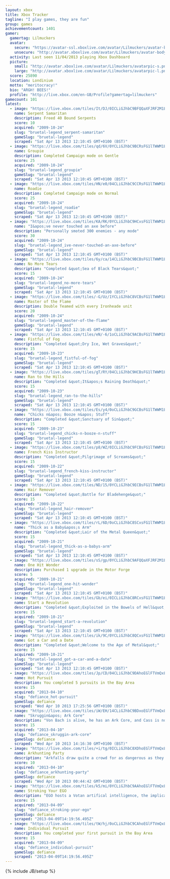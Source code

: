 ```yaml
---
layout: xbox
title: Xbox Tracker
tagline: "I play games, they are fun"
group: games
achievementcount: 1401
gamer: 
  gamertag: Lilmuckers
  avatar: 
    secure: "https://avatar-ssl.xboxlive.com/avatar/Lilmuckers/avatar-body.png"
    unsecure: "http://avatar.xboxlive.com/avatar/Lilmuckers/avatar-body.png"
  activity: Last seen 11/04/2013 playing Xbox Dashboard
  picture: 
    small: "http://avatar.xboxlive.com/avatar/Lilmuckers/avatarpic-s.png"
    large: "http://avatar.xboxlive.com/avatar/Lilmuckers/avatarpic-l.png"
  score: 25890
  location: Londinium
  motto: "meritocracy!"
  bio: "ARGH! BEES!"
  profile: "http://live.xbox.com/en-GB/Profile?gamertag=lilmuckers"
gamecount: 101
latest: 
  - image: "https://live.xbox.com/tiles/It/DJ/0ICLiGJhbC9BFQQaXFJRF2M1L2FjaC8wLzUAAAAA5+fn-+bQOQ==.jpg"
    name: Serpent Samaritan
    description: Freed 40 Bound Serpents
    score: 10
    acquired: "2009-10-24"
    slug: "bruetal-legend_serpent-samaritan"
    gameSlug: "bruetal-legend"
    scraped: "Sat Apr 13 2013 12:10:45 GMT+0100 (BST)"
  - image: "https://live.xbox.com/tiles/qd/6V/0YCLiGJhbC9BCRsFG1lTWWM1L2FjaC8wLzM1AAAAAOfn5-663rU=.jpg"
    name: Groupie
    description: Completed Campaign mode on Gentle
    score: 25
    acquired: "2009-10-24"
    slug: "bruetal-legend_groupie"
    gameSlug: "bruetal-legend"
    scraped: "Sat Apr 13 2013 12:10:45 GMT+0100 (BST)"
  - image: "https://live.xbox.com/tiles/HN/e0/04CLiGJhbC9CCRsFG1lTWWM1L2FjaC8wLzM2AAAAAOfn5-yb1wA=.jpg"
    name: Roadie
    description: Completed Campaign mode on Normal
    score: 25
    acquired: "2009-10-24"
    slug: "bruetal-legend_roadie"
    gameSlug: "bruetal-legend"
    scraped: "Sat Apr 13 2013 12:10:45 GMT+0100 (BST)"
  - image: "https://live.xbox.com/tiles/KA/RK/0YCLiGJhbC9HCxsFG1lTWWM1L2FjaC8wLzEzAAAAAOfn5-5lBDQ=.jpg"
    name: "I&apos;ve never touched an axe before"
    description: "Personally smoted 300 enemies - any mode"
    score: 30
    acquired: "2009-10-24"
    slug: "bruetal-legend_ive-never-touched-an-axe-before"
    gameSlug: "bruetal-legend"
    scraped: "Sat Apr 13 2013 12:10:45 GMT+0100 (BST)"
  - image: "https://live.xbox.com/tiles/6y/ca/14CLiGJhbC9BCBsFG1lTWWM1L2FjaC8wLzI1AAAAAOfn5-g1J-c=.jpg"
    name: No More Tears
    description: "Completed &quot;Sea of Black Tears&quot;"
    score: 15
    acquired: "2009-10-24"
    slug: "bruetal-legend_no-more-tears"
    gameSlug: "bruetal-legend"
    scraped: "Sat Apr 13 2013 12:10:45 GMT+0100 (BST)"
  - image: "https://live.xbox.com/tiles/-G/Uz/1YCLiGJhbC8VCBsFG1lTWWM1L2FjaC8wLzJhAAAAAOfn5-ocZeA=.jpg"
    name: Master of the Flame
    description: Double Teamed with every Ironheade unit
    score: 20
    acquired: "2009-10-24"
    slug: "bruetal-legend_master-of-the-flame"
    gameSlug: "bruetal-legend"
    scraped: "Sat Apr 13 2013 12:10:45 GMT+0100 (BST)"
  - image: "https://live.xbox.com/tiles/eN/-6/1oCLiGJhbC9ACBsFG1lTWWM1L2FjaC8wLzI0AAAAAOfn5-nV32Q=.jpg"
    name: Fistful of Fog
    description: "Completed &quot;Dry Ice, Wet Graves&quot;"
    score: 15
    acquired: "2009-10-23"
    slug: "bruetal-legend_fistful-of-fog"
    gameSlug: "bruetal-legend"
    scraped: "Sat Apr 13 2013 12:10:45 GMT+0100 (BST)"
  - image: "https://live.xbox.com/tiles/gT/RY/04CLiGJhbC9HCBsFG1lTWWM1L2FjaC8wLzIzAAAAAOfn5-x3NJ0=.jpg"
    name: Ran to the Hills
    description: "Completed &quot;It&apos;s Raining Death&quot;"
    score: 15
    acquired: "2009-10-23"
    slug: "bruetal-legend_ran-to-the-hills"
    gameSlug: "bruetal-legend"
    scraped: "Sat Apr 13 2013 12:10:45 GMT+0100 (BST)"
  - image: "https://live.xbox.com/tiles/Es/y4/0oCLiGJhbC9GCBsFG1lTWWM1L2FjaC8wLzIyAAAAAOfn5-2XzA4=.jpg"
    name: "Chicks n&apos; Booze n&apos; Stuff"
    description: "Completed &quot;Sanctuary of Sin&quot;"
    score: 15
    acquired: "2009-10-23"
    slug: "bruetal-legend_chicks-n-booze-n-stuff"
    gameSlug: "bruetal-legend"
    scraped: "Sat Apr 13 2013 12:10:45 GMT+0100 (BST)"
  - image: "https://live.xbox.com/tiles/p8/WZ/0ICLiGJhbC9FCBsFG1lTWWM1L2FjaC8wLzIxAAAAAOfn5-+2xbs=.jpg"
    name: French Kiss Instructor
    description: "Completed &quot;Pilgrimage of Screams&quot;"
    score: 15
    acquired: "2009-10-22"
    slug: "bruetal-legend_french-kiss-instructor"
    gameSlug: "bruetal-legend"
    scraped: "Sat Apr 13 2013 12:10:45 GMT+0100 (BST)"
  - image: "https://live.xbox.com/tiles/ND/15/0YCLiGJhbC9ECBsFG1lTWWM1L2FjaC8wLzIwAAAAAOfn5-5WPSg=.jpg"
    name: Hair Remover
    description: "Completed &quot;Battle for Bladehenge&quot;"
    score: 15
    acquired: "2009-10-22"
    slug: "bruetal-legend_hair-remover"
    gameSlug: "bruetal-legend"
    scraped: "Sat Apr 13 2013 12:10:45 GMT+0100 (BST)"
  - image: "https://live.xbox.com/tiles/rL/6D/0oCLiGJhbC8SCxsFG1lTWWM1L2FjaC8wLzFmAAAAAOfn5-2svrA=.jpg"
    name: "Thick as a Baby&apos;s Arm"
    description: "Completed &quot;Lair of the Metal Queen&quot;"
    score: 15
    acquired: "2009-10-21"
    slug: "bruetal-legend_thick-as-a-babys-arm"
    gameSlug: "bruetal-legend"
    scraped: "Sat Apr 13 2013 12:10:45 GMT+0100 (BST)"
  - image: "https://live.xbox.com/tiles/sS/gp/0YCLiGJhbC9AFQQaXFJRF2M1L2FjaC8wLzQAAAAA5+fn-gYoqg==.jpg"
    name: One Hit Wonder
    description: Purchased 1 upgrade in the Motor Forge
    score: 5
    acquired: "2009-10-21"
    slug: "bruetal-legend_one-hit-wonder"
    gameSlug: "bruetal-legend"
    scraped: "Sat Apr 13 2013 12:10:45 GMT+0100 (BST)"
  - image: "https://live.xbox.com/tiles/Gb/ei/0ICLiGJhbC8RCxsFG1lTWWM1L2FjaC8wLzFlAAAAAOfn5-+NtwU=.jpg"
    name: Start a Revolution
    description: "Completed &quot;Exploited in the Bowels of Hell&quot;"
    score: 15
    acquired: "2009-10-21"
    slug: "bruetal-legend_start-a-revolution"
    gameSlug: "bruetal-legend"
    scraped: "Sat Apr 13 2013 12:10:45 GMT+0100 (BST)"
  - image: "https://live.xbox.com/tiles/ik/9C/0YCLiGJhbC8QCxsFG1lTWWM1L2FjaC8wLzFkAAAAAOfn5-5tT5Y=.jpg"
    name: Got a Car and a Date
    description: "Completed &quot;Welcome to the Age of Metal&quot;"
    score: 15
    acquired: "2009-10-21"
    slug: "bruetal-legend_got-a-car-and-a-date"
    gameSlug: "bruetal-legend"
    scraped: "Sat Apr 13 2013 12:10:45 GMT+0100 (BST)"
  - image: "https://live.xbox.com/tiles/Jp/CD/04CLiGJhbC9DAhoEGlFTVmQxL2FjaC8wLzg3AAAAAOfn5-yskDo=.jpg"
    name: Hot Pursuit
    description: You completed 5 pursuits in the Bay Area
    score: 15
    acquired: "2013-04-10"
    slug: "defiance_hot-pursuit"
    gameSlug: defiance
    scraped: "Wed Apr 10 2013 17:25:56 GMT+0100 (BST)"
  - image: "https://live.xbox.com/tiles/iW/EH/14CLiGJhbC9BDxoEGlFTVmQxL2FjaC8wLzU1AAAAAOfn5-goYZU=.jpg"
    name: "Skruggin&apos; Ark Core"
    description: "Von Bach is alive, he has an Ark Core, and Cass is not happy about it"
    score: 15
    acquired: "2013-04-10"
    slug: "defiance_skruggin-ark-core"
    gameSlug: defiance
    scraped: "Wed Apr 10 2013 14:16:30 GMT+0100 (BST)"
  - image: "https://live.xbox.com/tiles/+i/tg/0ICLiGJhbC8XDhoEGlFTVmQxL2FjaC8wLzRjAAAAAOfn5-9PK+Y=.jpg"
    name: Arkhunting Party
    description: "Arkfalls draw quite a crowd for as dangerous as they are;  Risk vs. reward, or so they say"
    score: 10
    acquired: "2013-04-10"
    slug: "defiance_arkhunting-party"
    gameSlug: defiance
    scraped: "Wed Apr 10 2013 00:44:42 GMT+0100 (BST)"
  - image: "https://live.xbox.com/tiles/k5/mi/0YCLiGJhbC9AAhoEGlFTVmQxL2FjaC8wLzg0AAAAAOfn5-6NmY8=.jpg"
    name: Stroking Your EGO
    description: "EGO hosts a Votan artifical intelligence, the implications of which are not fully understood"
    score: 15
    acquired: "2013-04-09"
    slug: "defiance_stroking-your-ego"
    gameSlug: defiance
    scraped: "2013-04-09T14:19:56.495Z"
  - image: "https://live.xbox.com/tiles/tW/hj/0oCLiGJhbC9CAhoEGlFTVmQxL2FjaC8wLzg2AAAAAOfn5-1MaKk=.jpg"
    name: Individual Pursuit
    description: You completed your first pursuit in the Bay Area
    score: 15
    acquired: "2013-04-09"
    slug: "defiance_individual-pursuit"
    gameSlug: defiance
    scraped: "2013-04-09T14:19:56.495Z"
---
```

{% include JB/setup %}